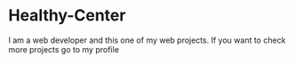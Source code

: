 # Healthy-Center
I am a web developer and this one of my web projects. If you want to check more projects go to my profile 
